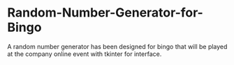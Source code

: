 # Random-Number-Generator-for-Bingo
A random number generator has been designed for bingo that will be played at the company online event with tkinter for interface.
